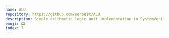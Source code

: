 ```yaml
---
name: ALU
repository: https://github.com/serpest/ALU
description: Simple arithmetic logic unit implementation in SystemVerilog.
emoji: 📟
index: 7
---
```

